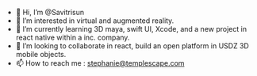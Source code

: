 - 👋 Hi, I’m @Savitrisun
- 👀 I’m interested in virtual and augmented reality.
- 🌱 I’m currently learning 3D maya, swift UI, Xcode, and a new project in react native within a inc. company.
- 💞️ I’m looking to collaborate in react, build an open platform in USDZ 3D mobile objects.
- 📫 How to reach me : stephanie@templescape.com

<!---
Savitrisun/Savitrisun is a ✨ special ✨ repository because its `README.md` (this file) appears on your GitHub profile.
You can click the Preview link to take a look at your changes.
--->
